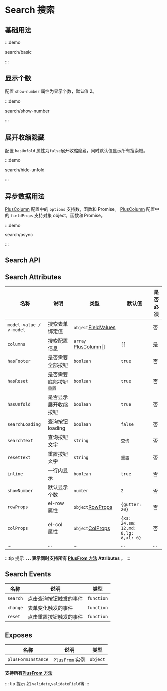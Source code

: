 # Search 搜索

## 基础用法

:::demo

search/basic

:::

## 显示个数

配置 `show-number` 属性为显示个数，默认值 2。

:::demo

search/show-number

:::

## 展开收缩隐藏

配置 `hasUnfold` 属性为`false`展开收缩隐藏，同时默认值显示所有搜索框。

:::demo

search/hide-unfold

:::

## 异步数据用法

[PlusColumn](/components/config.html) 配置中的 `options` 支持数，函数和 Promise。
[PlusColumn](/components/config.html) 配置中的 `fieldProps` 支持对象 object，函数和 Promise。

:::demo

search/async

:::

## Search API

## Search Attributes

| 名称                    | 说明                    | 类型                                                                                    | 默认值                              | 是否必须 |
| ----------------------- | ----------------------- | --------------------------------------------------------------------------------------- | ----------------------------------- | -------- |
| `model-value / v-model` | 搜索表单绑定值          | `object`[FieldValues](/components/type.html#fieldvalues)                                |                                     | 否       |
| `columns`               | 搜索配置信息            | `array` [PlusColumn[]](/components/config.html)                                         | `[]`                                | 是       |
| `hasFooter`             | 是否需要全部按钮        | `boolean`                                                                               | `true`                              | 否       |
| `hasReset`              | 是否需要底部按钮 `重置` | `boolean`                                                                               | `true`                              | 否       |
| `hasUnfold`             | 是否显示展开收缩按钮    | `boolean`                                                                               | `true`                              | 否       |
| `searchLoading`         | 查询按钮 loading        | `boolean`                                                                               | `false`                             | 否       |
| `searchText`            | 查询按钮文字            | `string`                                                                                | `查询`                              | 否       |
| `resetText`             | 重置按钮文字            | `string`                                                                                | `重置`                              | 否       |
| `inline`                | 一行内显示              | `boolean`                                                                               | `true`                              | 否       |
| `showNumber`            | 默认显示个数            | `number`                                                                                | `2`                                 | 否       |
| `rowProps`              | el-row 属性             | `object`[RowProps](https://element-plus.org/zh-CN/component/layout.html#row-attributes) | `{gutter: 20}`                      | 否       |
| `colProps`              | el-col 属性             | `object`[ColProps](https://element-plus.org/zh-CN/component/layout.html#col-attributes) | `{xs: 24,sm: 12,md: 8,lg: 8,xl: 6}` | 否       |
| ...                     | ...                     | ...                                                                                     | ...                                 | ...      |

:::tip 提示
**`...`表示同时支持所有 [PlusFrom 方法](/components/form.html) Attributes** 。
:::

## Search Events

| 名称     | 说明                   | 类型                                                                     |
| -------- | ---------------------- | ------------------------------------------------------------------------ |
| `search` | 点击查询按钮触发的事件 | `function` <docs-tip content='(values: FieldValues) => void'></docs-tip> |
| `change` | 表单变化触发的事件     | `function` <docs-tip content='(values: FieldValues) => void'></docs-tip> |
| `reset`  | 点击重置按钮触发的事件 | `function` <docs-tip content='() => void'></docs-tip>                    |

## Exposes

| 名称               | 说明            | 类型                                                      |
| ------------------ | --------------- | --------------------------------------------------------- |
| `plusFormInstance` | `PlusFrom` 实例 | `object` <docs-tip content="PlusFormInstance"></docs-tip> |

**支持所有[PlusFrom 方法](/components/form.html)**

::: tip 提示
如 `validate`,`validateField`等
:::
